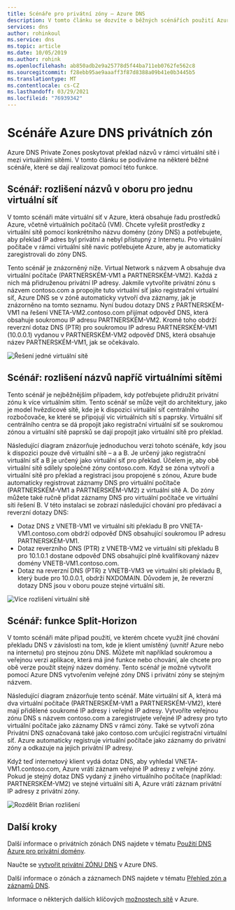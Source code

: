 ```yaml
---
title: Scénáře pro privátní zóny – Azure DNS
description: V tomto článku se dozvíte o běžných scénářích použití Azure DNS Private Zones.
services: dns
author: rohinkoul
ms.service: dns
ms.topic: article
ms.date: 10/05/2019
ms.author: rohink
ms.openlocfilehash: ab850adb2e9a25778d5f44ba711eb0762fe562c8
ms.sourcegitcommit: f28ebb95ae9aaaff3f87d8388a09b41e0b3445b5
ms.translationtype: MT
ms.contentlocale: cs-CZ
ms.lasthandoff: 03/29/2021
ms.locfileid: "76939342"
---
```

# <a name="azure-dns-private-zones-scenarios"></a>Scénáře Azure DNS privátních zón

Azure DNS Private Zones poskytovat překlad názvů v rámci virtuální sítě i mezi virtuálními sítěmi. V tomto článku se podíváme na některé běžné scénáře, které se dají realizovat pomocí této funkce.

## <a name="scenario-name-resolution-scoped-to-a-single-virtual-network"></a>Scénář: rozlišení názvů v oboru pro jednu virtuální síť
V tomto scénáři máte virtuální síť v Azure, která obsahuje řadu prostředků Azure, včetně virtuálních počítačů (VM). Chcete vyřešit prostředky z virtuální sítě pomocí konkrétního názvu domény (zóny DNS) a potřebujete, aby překlad IP adres byl privátní a nebyl přístupný z Internetu. Pro virtuální počítače v rámci virtuální sítě navíc potřebujete Azure, aby je automaticky zaregistrovali do zóny DNS. 

Tento scénář je znázorněný níže. Virtual Network s názvem A obsahuje dva virtuální počítače (PARTNERSKÉM-VM1 a PARTNERSKÉM-VM2). Každá z nich má přidruženou privátní IP adresy. Jakmile vytvoříte privátní zónu s názvem contoso.com a propojíte tuto virtuální síť jako registrační virtuální síť, Azure DNS se v zóně automaticky vytvoří dva záznamy, jak je znázorněno na tomto seznamu. Nyní budou dotazy DNS z PARTNERSKÉM-VM1 na řešení VNETA-VM2.contoso.com přijímat odpověď DNS, která obsahuje soukromou IP adresu PARTNERSKÉM-VM2. Kromě toho obdrží reverzní dotaz DNS (PTR) pro soukromou IP adresu PARTNERSKÉM-VM1 (10.0.0.1) vydanou v PARTNERSKÉM-VM2 odpověď DNS, která obsahuje název PARTNERSKÉM-VM1, jak se očekávalo. 

![Řešení jedné virtuální sítě](./media/private-dns-scenarios/single-vnet-resolution.png)

## <a name="scenario-name-resolution-across-virtual-networks"></a>Scénář: rozlišení názvů napříč virtuálními sítěmi

Tento scénář je nejběžnějším případem, kdy potřebujete přidružit privátní zónu k více virtuálním sítím. Tento scénář se může vejít do architektury, jako je model hvězdicové sítě, kde je k dispozici virtuální síť centrálního rozbočovače, ke které se připojují víc virtuálních sítí s paprsky. Virtuální síť centrálního centra se dá propojit jako registrační virtuální síť se soukromou zónou a virtuální sítě paprsků se dají propojit jako virtuální sítě pro překlad. 

Následující diagram znázorňuje jednoduchou verzi tohoto scénáře, kdy jsou k dispozici pouze dvě virtuální sítě – a a B. Je určený jako registrační virtuální síť a B je určený jako virtuální síť pro překlad. Účelem je, aby obě virtuální sítě sdílely společné zóny contoso.com. Když se zóna vytvoří a virtuální sítě pro překlad a registraci jsou propojené s zónou, Azure bude automaticky registrovat záznamy DNS pro virtuální počítače (PARTNERSKÉM-VM1 a PARTNERSKÉM-VM2) z virtuální sítě A. Do zóny můžete také ručně přidat záznamy DNS pro virtuální počítače ve virtuální síti řešení B. V této instalaci se zobrazí následující chování pro předávací a reverzní dotazy DNS:
* Dotaz DNS z VNETB-VM1 ve virtuální síti překladu B pro VNETA-VM1.contoso.com obdrží odpověď DNS obsahující soukromou IP adresu PARTNERSKÉM-VM1.
* Dotaz reverzního DNS (PTR) z VNETB-VM2 ve virtuální síti překladu B pro 10.1.0.1 dostane odpověď DNS obsahující plně kvalifikovaný název domény VNETB-VM1.contoso.com.  
* Dotaz na reverzní DNS (PTR) z VNETB-VM3 ve virtuální síti překladu B, který bude pro 10.0.0.1, obdrží NXDOMAIN. Důvodem je, že reverzní dotazy DNS jsou v oboru pouze stejné virtuální síti. 


![Více rozlišení virtuální sítě](./media/private-dns-scenarios/multi-vnet-resolution.png)

## <a name="scenario-split-horizon-functionality"></a>Scénář: funkce Split-Horizon

V tomto scénáři máte případ použití, ve kterém chcete využít jiné chování překladu DNS v závislosti na tom, kde je klient umístěný (uvnitř Azure nebo na internetu) pro stejnou zónu DNS. Můžete mít například soukromou a veřejnou verzi aplikace, která má jiné funkce nebo chování, ale chcete pro obě verze použít stejný název domény. Tento scénář je možné vytvořit pomocí Azure DNS vytvořením veřejné zóny DNS i privátní zóny se stejným názvem.

Následující diagram znázorňuje tento scénář. Máte virtuální síť A, která má dva virtuální počítače (PARTNERSKÉM-VM1 a PARTNERSKÉM-VM2), které mají přidělené soukromé IP adresy i veřejné IP adresy. Vytvoříte veřejnou zónu DNS s názvem contoso.com a zaregistrujete veřejné IP adresy pro tyto virtuální počítače jako záznamy DNS v rámci zóny. Také se vytvoří zóna Privátní DNS označovaná také jako contoso.com určující registrační virtuální síť. Azure automaticky registruje virtuální počítače jako záznamy do privátní zóny a odkazuje na jejich privátní IP adresy.

Když teď internetový klient vydá dotaz DNS, aby vyhledal VNETA-VM1.contoso.com, Azure vrátí záznam veřejné IP adresy z veřejné zóny. Pokud je stejný dotaz DNS vydaný z jiného virtuálního počítače (například: PARTNERSKÉM-VM2) ve stejné virtuální síti A, Azure vrátí záznam privátní IP adresy z privátní zóny. 

![Rozdělit Brian rozlišení](./media/private-dns-scenarios/split-brain-resolution.png)

## <a name="next-steps"></a>Další kroky
Další informace o privátních zónách DNS najdete v tématu [Použití DNS Azure pro privátní domény](private-dns-overview.md).

Naučte se [vytvořit privátní ZÓNU DNS](./private-dns-getstarted-powershell.md) v Azure DNS.

Další informace o zónách a záznamech DNS najdete v tématu [Přehled zón a záznamů DNS](dns-zones-records.md).

Informace o některých dalších klíčových [možnostech sítě](../networking/networking-overview.md) v Azure.

